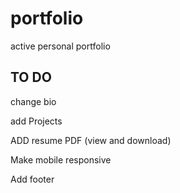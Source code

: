 # portfolio
active personal portfolio


## TO DO

change bio

add Projects

ADD resume PDF (view and download)

Make mobile responsive

Add footer

